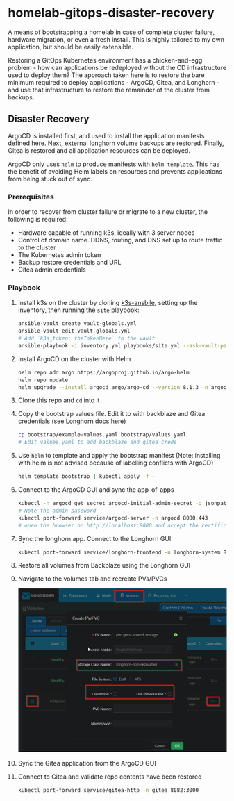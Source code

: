 # homelab-gitops-disaster-recovery
A means of bootstrapping a homelab in case of complete cluster failure, hardware migration, or even a fresh install. This is highly tailored to my own application, but should be easily extensible. 

Restoring a GitOps Kubernetes environment has a chicken-and-egg problem - how can applications be redeployed without the CD infrastructure used to deploy them? The approach taken here is to restore the bare minimum required to deploy applications - ArgoCD, Gitea, and Longhorn - and use that infrastructure to restore the remainder of the cluster from backups. 

## Disaster Recovery 

ArgoCD is installed first, and used to install the application manifests defined here. Next, external longhorn volume backups are restored. Finally, Gitea is restored and all application resources can be deployed.

ArgoCD only uses `helm` to produce manifests with `helm template`. This has the benefit of avoiding Helm labels on resources and prevents applications from being stuck out of sync. 

### Prerequisites 

In order to recover from cluster failure or migrate to a new cluster, the following is required:

* Hardware capable of running k3s, ideally with 3 server nodes
* Control of domain name. DDNS, routing, and DNS set up to route traffic to the cluster
* The Kubernetes admin token
* Backup restore credentials and URL
* Gitea admin credentials

### Playbook

1. Install k3s on the cluster by cloning [k3s-ansbile](https://github.com/k3s-io/k3s-ansible), setting up the inventory, then running the `site` playbook:
    ```sh
    ansible-vault create vault-globals.yml
    ansible-vault edit vault-globals.yml 
    # Add `k3s_token: theTokenHere` to the vault
    ansible-playbook -i inventory.yml playbooks/site.yml --ask-vault-pass -e @vault-globals.yml
    ```
1. Install ArgoCD on the cluster with Helm
    ```sh
    helm repo add argo https://argoproj.github.io/argo-helm
    helm repo update
    helm upgrade --install argocd argo/argo-cd --version 8.1.3 -n argocd --create-namespace
    ```
1. Clone this repo and `cd` into it
1. Copy the bootstrap values file. Edit it to with backblaze and Gitea credentials (see [Longhorn docs here](https://longhorn.io/docs/1.9.0/snapshots-and-backups/backup-and-restore/set-backup-target/#set-the-default-backup-target-using-a-manifest-yaml-file))
    ```sh
    cp bootstrap/example-values.yaml bootstrap/values.yaml
    # Edit values.yaml to add backblaze and gitea creds
    ```
1. Use `helm` to template and apply the bootstrap manifest (Note: installing with helm is not advised because of labelling conflicts with ArgoCD)
    ```sh
    helm template bootstrap | kubectl apply -f -
    ```
1. Connect to the ArgoCD GUI and sync the app-of-apps
    ```sh
    kubectl -n argocd get secret argocd-initial-admin-secret -o jsonpath="{.data.password}" | base64 -d
    # Note the admin password
    kubectl port-forward service/argocd-server -n argocd 8080:443
    # open the browser on http://localhost:8080 and accept the certificate
    ```
1. Sync the longhorn app. Connect to the Longhorn GUI
    ```sh
    kubectl port-forward service/longhorn-frontend -n longhorn-system 8081:80
    ```
1. Restore all volumes from Backblaze using the Longhorn GUI
1. Navigate to the volumes tab and recreate PVs/PVCs

    ![alt text](docs/image.png)
    
1. Sync the Gitea application from the ArgoCD GUI
1. Connect to Gitea and validate repo contents have been restored
    ```sh
    kubectl port-forward service/gitea-http -n gitea 8082:3000
    ```